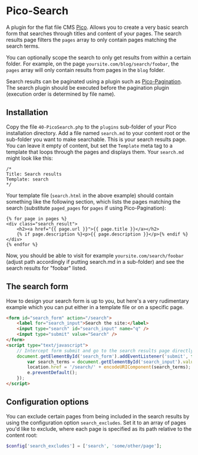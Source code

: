 # Pico-Search

A plugin for the flat file CMS [Pico](https://github.com/picocms/Pico). Allows you to create a very basic search form
that searches through titles and content of your pages. The search results page filters the `pages` array to only
contain pages matching the search terms.

You can optionally scope the search to only get results from within a certain folder. For example, on the page
`yoursite.com/blog/search/foobar`, the `pages` array will only contain results from pages in the `blog` folder.

Search results can be paginated using a plugin such as [Pico-Pagination](https://github.com/rewdy/Pico-Pagination).
The search plugin should be executed before the pagination plugin (execution order is determined by file name).

## Installation

Copy the file `40-PicoSearch.php` to the `plugins` sub-folder of your Pico installation directory. Add a file named
`search.md` to your content root or the sub-folder you want to make searchable. This is your search results page. You
can leave it empty of content, but set the `Template` meta tag to a template that loops through the pages and displays
them. Your `search.md` might look like this:

```
/*
Title: Search results
Template: search
*/
```

Your template file (`search.html` in the above example) should contain something like the following section, which
lists the pages matching the search (substitute `paged_pages` for `pages` if using Pico-Pagination):

```twig
{% for page in pages %}
<div class="search_result">
	<h2><a href="{{ page.url }}">{{ page.title }}</a></h2>
	{% if page.description %}<p>{{ page.description }}</p>{% endif %}
</div>
{% endfor %}
```

Now, you should be able to visit for example `yoursite.com/search/foobar` (adjust path accordingly if putting search.md
in a sub-folder) and see the search results for "foobar" listed.

## The search form

How to design your search form is up to you, but here's a very rudimentary example which you can put either in a
template file or on a specific page.

```html
<form id="search_form" action="/search">
    <label for="search_input">Search the site:</label>
    <input type="search" id="search_input" name="q" />
    <input type="submit" value="Search" />
</form>
<script type="text/javascript">
    // Intercept form submit and go to the search results page directly, avoiding a redirect
    document.getElementById('search_form').addEventListener('submit', function (e) {
        var search_terms = document.getElementById('search_input').value;
        location.href = '/search/' + encodeURIComponent(search_terms);
        e.preventDefault();
    });
</script>
```

## Configuration options

You can exclude certain pages from being included in the search results by using the configuration option `search_excludes`.
Set it to an array of pages you'd like to exclude, where each page is specified as its path relative to the content root:

```php
$config['search_excludes'] = ['search', 'some/other/page'];
```
